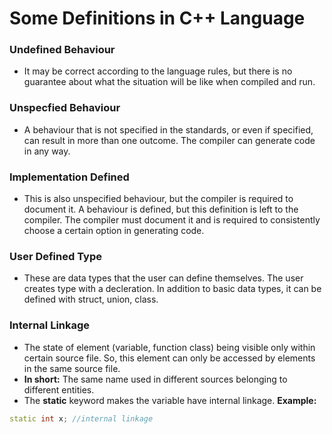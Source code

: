 # Some Definitions in C++ Language

### Undefined Behaviour
- It may be correct according to the language rules, but there is no guarantee about what the situation will be like when compiled and run.
### Unspecfied Behaviour
- A behaviour that is not specified in the standards, or even if specified, can result in more than one outcome. The compiler can generate code in any way.
### Implementation Defined
- This is also unspecified behaviour, but the compiler is required to document it. A behaviour is defined, but this definition is left to the compiler. The compiler must document it and is required to consistently choose a certain option in generating code.
### User Defined Type
- These are data types that the user can define themselves. The user creates type with a decleration. In addition to basic data types, it can be defined with struct, union, class.
### Internal Linkage
- The state of element (variable, function class) being visible only within certain source file. So, this element can only be accessed by elements in the same source file.
- **In short:** The same name used in different sources belonging to different entities.
- The **static** keyword makes the variable have internal linkage. **Example:**
```CPP
static int x; //internal linkage
```












